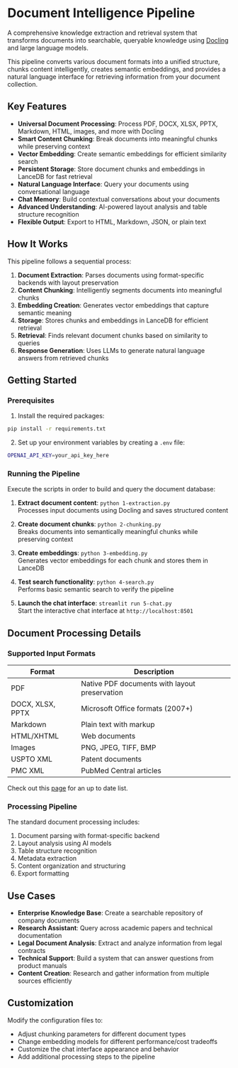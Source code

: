 # Document Intelligence Pipeline

A comprehensive knowledge extraction and retrieval system that transforms documents into searchable, queryable knowledge using [Docling](https://github.com/DS4SD/docling) and large language models.

This pipeline converts various document formats into a unified structure, chunks content intelligently, creates semantic embeddings, and provides a natural language interface for retrieving information from your document collection.

## Key Features

- **Universal Document Processing**: Process PDF, DOCX, XLSX, PPTX, Markdown, HTML, images, and more with Docling
- **Smart Content Chunking**: Break documents into meaningful chunks while preserving context
- **Vector Embedding**: Create semantic embeddings for efficient similarity search
- **Persistent Storage**: Store document chunks and embeddings in LanceDB for fast retrieval
- **Natural Language Interface**: Query your documents using conversational language
- **Chat Memory**: Build contextual conversations about your documents
- **Advanced Understanding**: AI-powered layout analysis and table structure recognition
- **Flexible Output**: Export to HTML, Markdown, JSON, or plain text

## How It Works

This pipeline follows a sequential process:

1. **Document Extraction**: Parses documents using format-specific backends with layout preservation
2. **Content Chunking**: Intelligently segments documents into meaningful chunks
3. **Embedding Creation**: Generates vector embeddings that capture semantic meaning
4. **Storage**: Stores chunks and embeddings in LanceDB for efficient retrieval
5. **Retrieval**: Finds relevant document chunks based on similarity to queries
6. **Response Generation**: Uses LLMs to generate natural language answers from retrieved chunks

## Getting Started

### Prerequisites

1. Install the required packages:

```bash
pip install -r requirements.txt
```

2. Set up your environment variables by creating a `.env` file:

```bash
OPENAI_API_KEY=your_api_key_here
```

### Running the Pipeline

Execute the scripts in order to build and query the document database:

1. **Extract document content**: `python 1-extraction.py`  
   Processes input documents using Docling and saves structured content

2. **Create document chunks**: `python 2-chunking.py`  
   Breaks documents into semantically meaningful chunks while preserving context

3. **Create embeddings**: `python 3-embedding.py`  
   Generates vector embeddings for each chunk and stores them in LanceDB

4. **Test search functionality**: `python 4-search.py`  
   Performs basic semantic search to verify the pipeline

5. **Launch the chat interface**: `streamlit run 5-chat.py`  
   Start the interactive chat interface at `http://localhost:8501`

## Document Processing Details

### Supported Input Formats

| Format | Description |
|--------|-------------|
| PDF | Native PDF documents with layout preservation |
| DOCX, XLSX, PPTX | Microsoft Office formats (2007+) |
| Markdown | Plain text with markup |
| HTML/XHTML | Web documents |
| Images | PNG, JPEG, TIFF, BMP |
| USPTO XML | Patent documents |
| PMC XML | PubMed Central articles |

Check out this [page](https://ds4sd.github.io/docling/supported_formats/) for an up to date list.

### Processing Pipeline

The standard document processing includes:

1. Document parsing with format-specific backend
2. Layout analysis using AI models
3. Table structure recognition
4. Metadata extraction
5. Content organization and structuring
6. Export formatting

## Use Cases

- **Enterprise Knowledge Base**: Create a searchable repository of company documents
- **Research Assistant**: Query across academic papers and technical documentation
- **Legal Document Analysis**: Extract and analyze information from legal contracts
- **Technical Support**: Build a system that can answer questions from product manuals
- **Content Creation**: Research and gather information from multiple sources efficiently

## Customization

Modify the configuration files to:
- Adjust chunking parameters for different document types
- Change embedding models for different performance/cost tradeoffs
- Customize the chat interface appearance and behavior
- Add additional processing steps to the pipeline